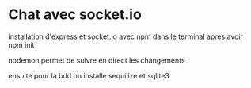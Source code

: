 # Chat avec socket.io

installation d'express et socket.io avec npm dans le terminal après avoir npm init

nodemon permet de suivre en direct les changements

ensuite pour la bdd
on installe sequilize et sqlite3